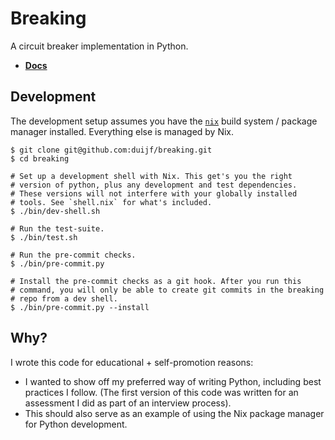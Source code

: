 # Breaking

A circuit breaker implementation in Python.

 - [**Docs**](https://breaking.duijf.io/breaking)

## Development

The development setup assumes you have the [`nix`](https://nixos.org/)
build system / package manager installed. Everything else is managed
by Nix.

```
$ git clone git@github.com:duijf/breaking.git
$ cd breaking

# Set up a development shell with Nix. This get's you the right
# version of python, plus any development and test dependencies.
# These versions will not interfere with your globally installed
# tools. See `shell.nix` for what's included.
$ ./bin/dev-shell.sh

# Run the test-suite.
$ ./bin/test.sh

# Run the pre-commit checks.
$ ./bin/pre-commit.py

# Install the pre-commit checks as a git hook. After you run this
# command, you will only be able to create git commits in the breaking
# repo from a dev shell.
$ ./bin/pre-commit.py --install
```

## Why?

I wrote this code for educational + self-promotion reasons:

 - I wanted to show off my preferred way of writing Python, including
   best practices I follow. (The first version of this code was written
   for an assessment I did as part of an interview process).
 - This should also serve as an example of using the Nix package
   manager for Python development.
